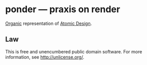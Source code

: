 # ponder &mdash; praxis on render

[Organic](https://github.com/VarnaLab/node-organic) representation of [Atomic Design](http://vimeo.com/67476280).


## Law

This is free and unencumbered public domain software. For more information,
see <http://unlicense.org/>.
